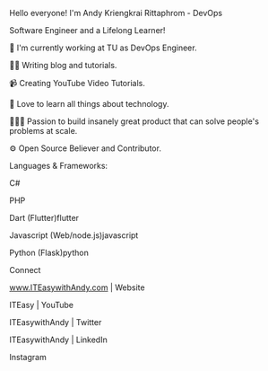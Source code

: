 Hello everyone! I'm Andy Kriengkrai Rittaphrom - DevOps

Software Engineer and a Lifelong Learner!

📱 I'm currently working at TU as DevOps Engineer.

✍🏻 Writing blog and tutorials.

📹 Creating YouTube Video Tutorials.

📖 Love to learn all things about technology.

👷🏻‍♂️ Passion to build insanely great product that can solve people's problems at scale.

⚙ Open Source Believer and Contributor.

Languages & Frameworks:

C#

PHP

Dart (Flutter)flutter

Javascript (Web/node.js)javascript

Python (Flask)python

Connect

www.ITEasywithAndy.com | Website

ITEasy | YouTube

ITEasywithAndy | Twitter

ITEasywithAndy | LinkedIn

Instagram
